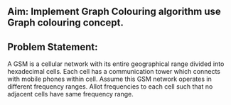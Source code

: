 ## Aim: Implement Graph Colouring algorithm use Graph colouring concept.

## Problem Statement:
A GSM is a cellular network with its entire geographical range divided into
hexadecimal cells. Each cell has a communication tower which connects with mobile
phones within cell. Assume this GSM network operates in different frequency
ranges. Allot frequencies to each cell such that no adjacent cells have same
frequency range.